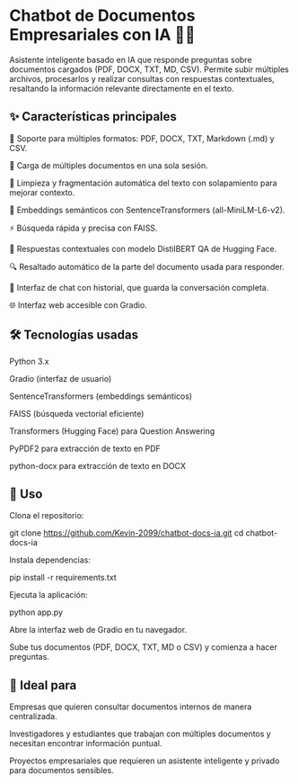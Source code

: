 # Chatbot de Documentos Empresariales con IA 🤖📂

Asistente inteligente basado en IA que responde preguntas sobre documentos cargados (PDF, DOCX, TXT, MD, CSV). Permite subir múltiples archivos, procesarlos y realizar consultas con respuestas contextuales, resaltando la información relevante directamente en el texto.

## ✨ Características principales

📑 Soporte para múltiples formatos: PDF, DOCX, TXT, Markdown (.md) y CSV.

📂 Carga de múltiples documentos en una sola sesión.

🧹 Limpieza y fragmentación automática del texto con solapamiento para mejorar contexto.

🧠 Embeddings semánticos con SentenceTransformers (all-MiniLM-L6-v2).

⚡ Búsqueda rápida y precisa con FAISS.

🎯 Respuestas contextuales con modelo DistilBERT QA de Hugging Face.

🔍 Resaltado automático de la parte del documento usada para responder.

💬 Interfaz de chat con historial, que guarda la conversación completa.

🌐 Interfaz web accesible con Gradio.

## 🛠️ Tecnologías usadas

Python 3.x

Gradio (interfaz de usuario)

SentenceTransformers (embeddings semánticos)

FAISS (búsqueda vectorial eficiente)

Transformers (Hugging Face) para Question Answering

PyPDF2 para extracción de texto en PDF

python-docx para extracción de texto en DOCX

## 🚀 Uso

Clona el repositorio:

git clone https://github.com/Kevin-2099/chatbot-docs-ia.git
cd chatbot-docs-ia


Instala dependencias:

pip install -r requirements.txt


Ejecuta la aplicación:

python app.py


Abre la interfaz web de Gradio en tu navegador.

Sube tus documentos (PDF, DOCX, TXT, MD o CSV) y comienza a hacer preguntas.

## 🎯 Ideal para

Empresas que quieren consultar documentos internos de manera centralizada.

Investigadores y estudiantes que trabajan con múltiples documentos y necesitan encontrar información puntual.

Proyectos empresariales que requieren un asistente inteligente y privado para documentos sensibles.
